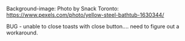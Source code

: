 Background-image:  Photo by Snack Toronto: https://www.pexels.com/photo/yellow-steel-bathtub-1630344/

BUG - unable to close toasts with close button.... need to figure out a workaround.